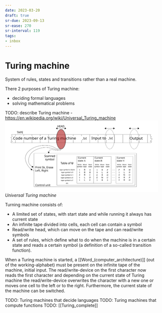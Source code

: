 ```yaml
---
date: 2023-03-20
draft: true
sr-due: 2023-09-13
sr-ease: 270
sr-interval: 119
tags:
- inbox
---
```


# Turing machine

System of rules, states and transitions rather than a real machine.

There 2 purposes of Turing machine:

- deciding formal languages
- solving mathematical problems

TODO: describe Turing machine -
https://en.wikipedia.org/wiki/Universal_Turing_machine
![Universal Turing machine](./img/Universal_Turing_machine.svg) _Universal
Turing machine_

Turning machine consists of:

- A limited set of states, with start state and while running it always has
  current state
- An infinite tape divided into cells, each cell can contain a symbol
- Read/write head, which can move on the tape and can read/write symbols
- A set of rules, which define what to do when the machine is in a certain state
  and reads a certain symbol (a definition of a so-called transition function).

When a Turing machine is started, a [[Word_(computer_architecture)]] (out of the
working-alphabet) must be present on the infinite tape of the machine, initial
input. The read/write-device on the first character now reads the first
character and depending on the current state of Turing machine the
read/write-device overwrites the character with a new one or moves one cell to
the left or to the right. Furthermore, the current state of the machine can be
switched.

TODO: Turing machines that decide languages TODO: Turing machines that compute
functions TODO: [[Turing_complete]]